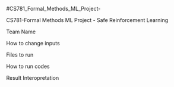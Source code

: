 #CS781_Formal_Methods_ML_Project-

CS781-Formal Methods ML Project - Safe Reinforcement Learning

Team Name

How to change inputs

Files to run

How to run codes

Result Interopretation
